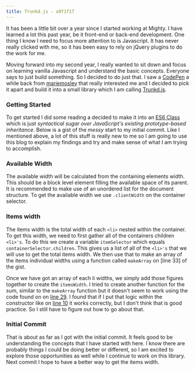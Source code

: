 ```yaml
---
title: Trunkd.js - a9f1f17
---
```

It has been a little bit over a year since I started working at Mighty. I have learned a lot this past year, be it front-end or back-end development. One thing I know I need to focus more attention to is Javascript. It has never really clicked with me, so it has been easy to rely on jQuery plugins to do the work for me.

Moving forward into my second year, I really wanted to sit down and focus on learning vanilla Javascript and understand the basic concepts. Everyone says to just build something. So I decided to do just that. I saw a [CodePen](http://codepen.io/mariemosley/pen/rryaQA) a while back from [mariemosley](mariemosley) that really interested me and I decided to pick it apart and build it into a small library which I am calling [Trunkd.js](https://github.com/alexcarpenter/trunkd.js).

### Getting Started

To get started I did some reading a decided to make it into an [ES6 Class](https://developer.mozilla.org/en-US/docs/Web/JavaScript/Reference/Classes) which is just _syntactical sugar over JavaScript's existing prototype-based inheritance_. Below is a gist of the _messy_ start to my initial commit. Like I mentioned above, a lot of this stuff is really new to me so I am going to use this blog to explain my findings and try and make sense of what I am trying to accomplish.

<!-- {% gist alexcarpenter/f0fc3af7625b2d0fa8345b445e80de55 %} -->

### Available Width

The available width will be calculated from the containing elements width. This should be a block level element filling the available space of its parent. It is recommended to make use of an unordered list for the document structure. To get the available width we use `.clientWidth` on the container selector.

### Items width

The items width is the total width of each `<li>` nested within the container. To get this width, we need to first gather all of the containers children `<li>'s`. To do this we create a variable `itemSelector` which equals `containerSelector.children`. This gives us a list of all of the `<li>'s` that we will use to get the total items width. We then use that to make an array of the items individual widths using a function called `makeArray` on [line 33] of the gist.

Once we have got an array of each li widths, we simply add those figures together to create the `itemsWidth`. I tried to create another function for the sum, similar to the `makeArray` function but it doesn't seem to work using the code found on on [line 29](https://gist.github.com/alexcarpenter/f0fc3af7625b2d0fa8345b445e80de55#file-trunkdjs-a9f1f17-js-L29). I found that if I put that logic within the constructor like on [line 10](https://gist.github.com/alexcarpenter/f0fc3af7625b2d0fa8345b445e80de55#file-trunkdjs-a9f1f17-js-L10) it works correctly, but I don't think that is good practice. So I still have to figure out how to go about that.

### Initial Commit

That is about as far as I got with the initial commit. It feels good to be understanding the concepts that I have started with here. I know there are probably things I could be doing better or different, so I am excited to explore those opportunities as well while I continue to work on this library. Next commit I hope to have a better way to get the items width.
